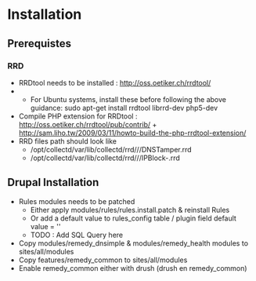 Installation
============

## Prerequistes

### RRD
* RRDtool needs to be installed : http://oss.oetiker.ch/rrdtool/
* * For Ubuntu systems, install these before following the above guidance: sudo apt-get install rrdtool librrd-dev php5-dev
* Compile PHP extension for RRDtool : http://oss.oetiker.ch/rrdtool/pub/contrib/ + http://sam.liho.tw/2009/03/11/howto-build-the-php-rrdtool-extension/
* RRD files path should look like 
  * /opt/collectd/var/lib/collectd/rrd/<probe>/<domain-name>/DNSTamper.rrd
  * /opt/collectd/var/lib/collectd/rrd/<probe>/<domain-name>/IPBlock-<ip-address>.rrd

## Drupal Installation
* Rules modules needs to be patched
  * Either apply modules/rules/rules.install.patch & reinstall Rules
  * Or add a default value to rules_config table / plugin field default value = ''
  * TODO : Add SQL Query here
* Copy modules/remedy_dnsimple & modules/remedy_health modules to sites/all/modules
* Copy features/remedy_common to sites/all/modules
* Enable remedy_common either with drush (drush en remedy_common)
